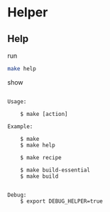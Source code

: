 

# Helper




## Help

run

``` sh
make help
```

show

```

Usage:

	$ make [action]

Example:

	$ make
	$ make help

	$ make recipe

	$ make build-essential
	$ make build


Debug:
	$ export DEBUG_HELPER=true

```
